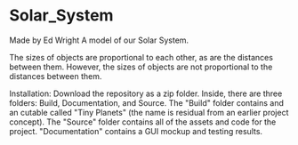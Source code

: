 # Solar_System
Made by Ed Wright
A model of our Solar System.

The sizes of objects are proportional to each other, as are the distances between them. However, the sizes of objects are not proportional to the distances between them.

Installation: Download the repository as a zip folder. Inside, there are three folders: Build, Documentation, and Source. The "Build" folder contains and an cutable called "Tiny Planets" (the name is residual from an earlier project concept). The "Source" folder contains all of the assets and code for the project. "Documentation" contains a GUI mockup and testing results.

